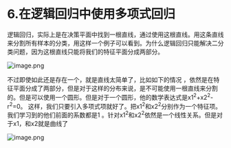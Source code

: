 # 6.在逻辑回归中使用多项式回归

逻辑回归，实际上是在决策平面中找到一根直线，通过使用这根直线。用这条直线来分割所有样本的分类，用这样一个例子可以看到。为什么逻辑回归只能解决二分类问题，因为这根直线只能将我们的特征平面分成两部分。

![image.png](https://upload-images.jianshu.io/upload_images/7220971-135f990cea3761d5.png?imageMogr2/auto-orient/strip%7CimageView2/2/w/1240)


不过即使如此还是存在一个，就是直线太简单了，比如如下的情况 ，依然是在特征平面分成了两部分，但是对于这样的分布来说，是不可能使用一根直线来分割的。但是可以使用一个圆形。但是对于一个圆形，他的数学表达式是x1<sup>2</sup>+x2<sup>2</sup>-r<sup>2</sup>=0。
这样，我们只要引入多项式项就好了。把x1<sup>2</sup>和x2<sup>2</sup>分别作为一个特征项。我们学习到的他们前面的系数都是1 。针对x1<sup>2</sup>和x2<sup>2</sup>依然是一个线性关系。但是对于x1，和x2就是曲线了



![image.png](https://upload-images.jianshu.io/upload_images/7220971-756ef5208a178b7c.png?imageMogr2/auto-orient/strip%7CimageView2/2/w/1240)
